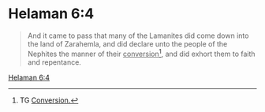 # Helaman 6:4

> And it came to pass that many of the Lamanites did come down into the land of Zarahemla, and did declare unto the people of the Nephites the manner of their <u>conversion</u>[^a], and did exhort them to faith and repentance.

[Helaman 6:4](https://www.churchofjesuschrist.org/study/scriptures/bofm/hel/6?lang=eng&id=p4#p4)


[^a]: TG [Conversion.](https://www.churchofjesuschrist.org/study/scriptures/tg/conversion?lang=eng)
